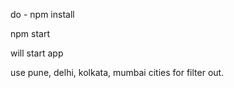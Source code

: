 do - npm install

npm start

will start app

use pune, delhi, kolkata, mumbai cities for filter out.
